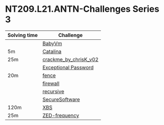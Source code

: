 # NT209.L21.ANTN-Challenges Series 3

| Solving time | Challenge |
|---|---|
|  | [BabyVm](https://github.com/datthinh1801/NT209.L21.ANTN-Challenges/tree/main/Series%203/BabyVm) |
| 5m | [Catalina](https://github.com/datthinh1801/NT209.L21.ANTN-Challenges/tree/main/Series%203/Catalina) |
| 25m | [crackme_by_chrisK_v02](https://github.com/datthinh1801/NT209.L21.ANTN-Challenges/tree/main/Series%203/crackme_by_chrisK_v02) |
|  | [Exceptional Password](https://github.com/datthinh1801/NT209.L21.ANTN-Challenges/tree/main/Series%203/Exceptional%20Password) |
| 20m | [fence](https://github.com/datthinh1801/NT209.L21.ANTN-Challenges/tree/main/Series%203/fence) |
|  | [firewall](https://github.com/datthinh1801/NT209.L21.ANTN-Challenges/tree/main/Series%203/firewall) |
|  | [recursive](https://github.com/datthinh1801/NT209.L21.ANTN-Challenges/tree/main/Series%203/recursive) |
|  | [SecureSoftware](https://github.com/datthinh1801/NT209.L21.ANTN-Challenges/tree/main/Series%203/SecureSoftware) |
| 120m  | [XBS](https://github.com/datthinh1801/NT209.L21.ANTN-Challenges/tree/main/Series%203/XBS) |
| 25m | [ZED-frequency](https://github.com/datthinh1801/NT209.L21.ANTN-Challenges/tree/main/Series%203/ZED-frequency) |
